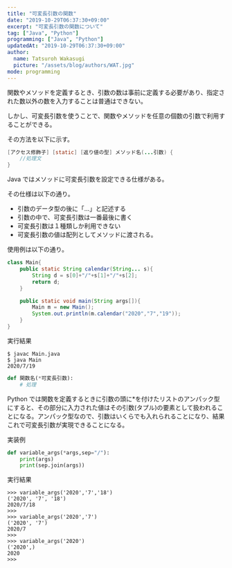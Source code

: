 ```yaml
---
title: "可変長引数の関数"
date: "2019-10-29T06:37:30+09:00"
excerpt: "可変長引数の関数について"
tag: ["Java", "Python"]
programming: ["Java", "Python"]
updatedAt: "2019-10-29T06:37:30+09:00"
author:
  name: Tatsuroh Wakasugi
  picture: "/assets/blog/authors/WAT.jpg"
mode: programming
---
```


関数やメソッドを定義するとき、引数の数は事前に定義する必要があり、指定された数以外の数を入力することは普通はできない。

しかし、可変長引数を使うことで、関数やメソッドを任意の個数の引数で利用することができる。

その方法を以下に示す。

<div class="note_content_by_programming_language" id="note_content_Java">

```java
[アクセス修飾子] [static] [返り値の型] メソッド名(...引数) {
    //処理文
}
```

Java ではメソッドに可変長引数を設定できる仕様がある。

その仕様は以下の通り。

- 引数のデータ型の後に「...」と記述する
- 引数の中で、可変長引数は一番最後に書く
- 可変長引数は１種類しか利用できない
- 可変長引数の値は配列としてメソッドに渡される。

使用例は以下の通り。

```java
class Main{
    public static String calendar(String... s){
        String d = s[0]+"/"+s[1]+"/"+s[2];
        return d;
    }

    public static void main(String args[]){
        Main m = new Main();
        System.out.println(m.calendar("2020","7","19"));
    }
}
```

実行結果

```
$ javac Main.java
$ java Main
2020/7/19
```

</div>
<div class="note_content_by_programming_language" id="note_content_Python">

```python
def 関数名(*可変長引数):
    # 処理
```

Python では関数を定義するときに引数の頭に\*を付けたリストのアンパック型にすると、その部分に入力された値はその引数(タプル)の要素として扱われることになる。アンパック型なので、引数はいくらでも入れられることになり、結果これで可変長引数が実現できることになる。

実装例

```python
def variable_args(*args,sep="/"):
    print(args)
    print(sep.join(args))
```

実行結果

```
>>> variable_args('2020','7','18')
('2020', '7', '18')
2020/7/18
>>>
>>> variable_args('2020','7')
('2020', '7')
2020/7
>>>
>>> variable_args('2020')
('2020',)
2020
>>>
```

</div>
